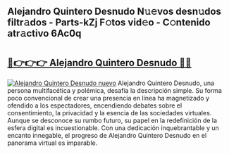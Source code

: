 ## Alejandro Quintero Desnudo N𝚞𝚎vos desn𝚞dos filtr𝚊dos - Parts-kZj F𝚘tos vid𝚎o - C𝚘ntenido atr𝚊ctivo 6Ac0q

# <h2><a href="http://mbe0a05.tromn.icu/?c=Alejandro+Quintero+Desnudo">🔗👉👉👉 Alejandro Quintero Desnudo 🔗🔗</a></h2>

[![Alejandro Quintero Desnudo nuevo](https://i.imgur.com/pEAQMta.gif)](http://mbe0a05.tromn.icu/?c=Alejandro+Quintero+Desnudo)
Alejandro Quintero Desnudo, una persona multifacética y polémica, desafía la descripción simple. Su forma poco convencional de crear una presencia en línea ha magnetizado y ofendido a los espectadores, encendiendo debates sobre el consentimiento, la privacidad y la esencia de las sociedades virtuales. Aunque se desconoce su rumbo futuro, su papel en la redefinición de la esfera digital es incuestionable. Con una dedicación inquebrantable y un encanto innegable, el progreso de Alejandro Quintero Desnudo en el panorama virtual es imparable.
